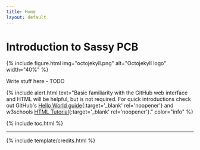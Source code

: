 ```yaml
---
title: Home
layout: default
---
```


# Introduction to Sassy PCB

{% include figure.html img="octojekyll.png" alt="Octojekyll logo" width="40%" %}

Write stuff here - TODO

{% include alert.html text="Basic familiarity with the GitHub web interface and HTML will be helpful, but is not required. 
For quick introductions check out GitHub's [Hello World guide](https://guides.github.com/activities/hello-world/){:target='_blank' rel='noopener'} and w3schools [HTML Tutorial](https://www.w3schools.com/html/default.asp){:target='_blank' rel='noopener'}." color="info" %}

{% include toc.html %}


------

{% include template/credits.html %}
